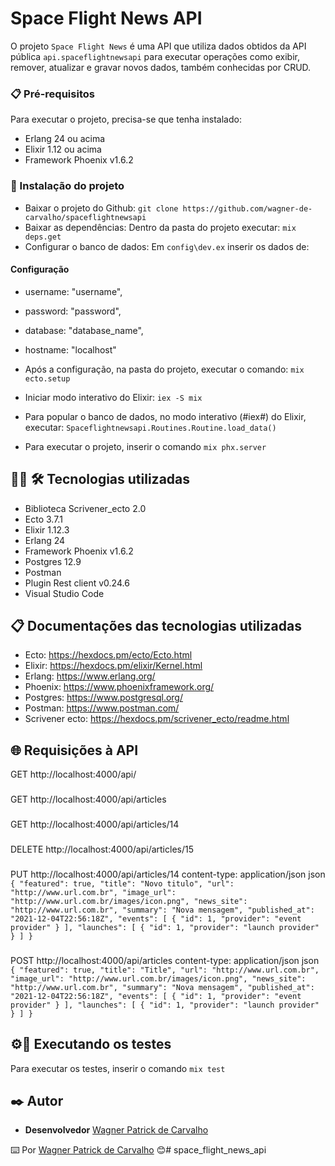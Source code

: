 # Space Flight News API

O projeto `Space Flight News` é uma API que utiliza dados obtidos da API pública `api.spaceflightnewsapi` para executar operações como exibir, remover, atualizar e gravar novos dados, também conhecidas por CRUD.

### 📋 Pré-requisitos
Para executar o projeto, precisa-se que tenha instalado:

- Erlang 24 ou acima
- Elixir 1.12 ou acima
- Framework Phoenix v1.6.2

### 🔧 Instalação do projeto
- Baixar o projeto do Github:
`
    git clone https://github.com/wagner-de-carvalho/spaceflightnewsapi
`
- Baixar as dependências:
Dentro da pasta do projeto executar:
`
    mix deps.get
`
- Configurar o banco de dados:
Em `config\dev.ex` inserir os dados de:
#### Configuração
- username: "username",
- password: "password",
- database: "database_name",
- hostname: "localhost"

- Após a configuração, na pasta do projeto, executar o comando:
`mix ecto.setup`

- Iniciar modo interativo do Elixir:
`iex -S mix`
- Para popular o banco de dados, no modo interativo (#iex#) do Elixir, executar:
`Spaceflightnewsapi.Routines.Routine.load_data()`

- Para executar o projeto, inserir o comando
`mix phx.server`

## 🧑‍💻 🛠 Tecnologias utilizadas
- Biblioteca Scrivener_ecto 2.0
- Ecto 3.7.1
- Elixir 1.12.3
- Erlang 24
- Framework Phoenix v1.6.2
- Postgres 12.9
- Postman
- Plugin Rest client v0.24.6
- Visual Studio Code

## 📋 Documentações das tecnologias utilizadas
- Ecto: <https://hexdocs.pm/ecto/Ecto.html>
- Elixir: <https://hexdocs.pm/elixir/Kernel.html>
- Erlang: <https://www.erlang.org/>
- Phoenix: <https://www.phoenixframework.org/>
- Postgres: <https://www.postgresql.org/>
- Postman: <https://www.postman.com/>
- Scrivener ecto: <https://hexdocs.pm/scrivener_ecto/readme.html>

## 🌐 Requisições à API
GET http://localhost:4000/api/

###

GET http://localhost:4000/api/articles

###

GET http://localhost:4000/api/articles/14

###

DELETE http://localhost:4000/api/articles/15

###

PUT http://localhost:4000/api/articles/14
content-type: application/json
json ```
{
  "featured": true,
  "title": "Novo titulo",
  "url": "http://www.url.com.br",
  "image_url": "http://www.url.com.br/images/icon.png",
  "news_site": "http://www.url.com.br",
  "summary": "Nova mensagem",
  "published_at": "2021-12-04T22:56:18Z",
  "events": [
    {
      "id": 1,
      "provider": "event provider"
    }
  ],
  "launches": [
    {
      "id": 1,
      "provider": "launch provider"
    }
  ]
}```


###

POST http://localhost:4000/api/articles
content-type: application/json
json ```
{
  "featured": true,
  "title": "Title",
  "url": "http://www.url.com.br",
  "image_url": "http://www.url.com.br/images/icon.png",
  "news_site": "http://www.url.com.br",
  "summary": "Nova mensagem",
  "published_at": "2021-12-04T22:56:18Z",
  "events": [
    {
      "id": 1,
      "provider": "event provider"
    }
  ],
  "launches": [
    {
      "id": 1,
      "provider": "launch provider"
    }
  ]
}``` 
## ⚙️🔩  Executando os testes

Para executar os testes, inserir o comando
`mix test`

## ✒️ Autor

* **Desenvolvedor** [Wagner Patrick de Carvalho](https://github.com/wagner-de-carvalho)

⌨️ Por [Wagner Patrick de Carvalho](https://github.com/wagner-de-carvalho) 😊# space_flight_news_api
